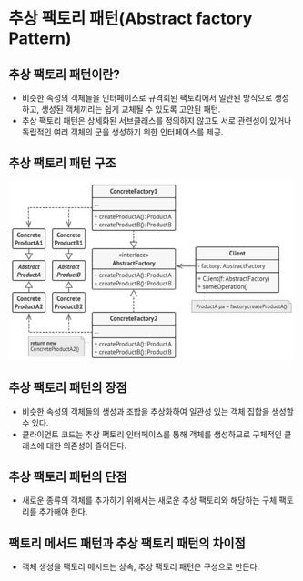 # 추상 팩토리 패턴(Abstract factory Pattern)

## 추상 팩토리 패턴이란?

- 비슷한 속성의 객체들을 인터페이스로 규격회된 팩토리에서 일관된 방식으로 생성하고,
생성된 객체끼리는 쉽게 교체될 수 있도록 고안된 패턴.
- 추상 팩토리 패턴은 상세화된 서브클래스를 정의하지 않고도 서로 관련성이 있거나 독립적인 여러 객체의 군을 생성하기 위한
인터페이스를 제공.

## 추상 팩토리 패턴 구조

![Abstract factory Pattern Structure](../../images/AbstractFactory.png)

## 추상 팩토리 패턴의 장점

- 비슷한 속성의 객체들의 생성과 조합을 추상화하여 일관성 있는 객체 집합을 생성할 수 있다.
- 클라이언트 코드는 추상 팩토리 인터페이스를 통해 객체를 생성하므로 구체적인 클래스에 대한 의존성이 줄어든다.

## 추상 팩토리 패턴의 단점

- 새로운 종류의 객체를 추가하기 위해서는 새로운 추상 팩토리와 해당하는 구체 팩토리를 추가해야 한다.

## 팩토리 메서드 패턴과 추상 팩토리 패턴의 차이점

- 객체 생성을 팩토리 메서드는 상속, 추상 팩토리 패턴은 구성으로 만든다.
